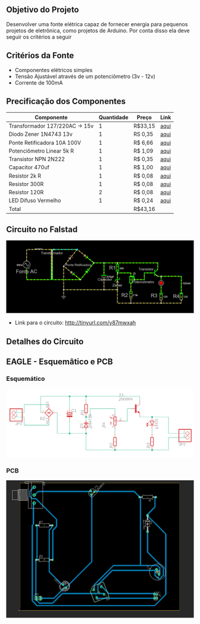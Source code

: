 ## Objetivo do Projeto
Desenvolver uma fonte elétrica capaz de fornecer energia para pequenos projetos de eletrônica, como projetos de Arduino.
Por conta disso ela deve seguir os critérios a seguir

## Critérios da Fonte
- Componentes elétricos simples
- Tensão Ajustável através de um potenciômetro (3v - 12v)
- Corrente de 100mA

## Precificação dos Componentes
| Componente                      | Quantidade | Preço   | Link                                                                            |
|---------------------------------|------------|---------|---------------------------------------------------------------------------------|
| Transformador 127/220AC -> 15v  | 1          | R$33,15 | [aqui](https://www.baudaeletronica.com.br/transformador-trafo-1a-15v-15v.html)  |
| Diodo Zener 1N4743 13v          | 1          | RS 0,35 | [aqui](https://www.mamuteeletronica.com.br/diodo-zener-1n4743-13v-1w-do-41)     |
| Ponte Retificadora 10A 100V     | 1          | R$ 6,66 | [aqui](https://www.casadoresistor.com.br/ponte-retificadora-10a-1000v-zcdp0003-p4727)                    |
| Potenciômetro Linear 5k R       | 1          | R$ 1,09 | [aqui](https://www.baudaeletronica.com.br/potenciometro-linear-de-5k-5000.html) |
| Transistor NPN 2N222            | 1          | R$ 0,35 | [aqui](https://www.autocorerobotica.com.br/2n222-transistor-npn)                |
| Capacitor 470uf                 | 1          | R$ 1,00 | [aqui](https://www.tecnotronics.com.br/capacitor-eletrolitico-470uf-25v.html)   |
| Resistor 2k R                   | 1          | R$ 0,08 | [aqui](https://www.baudaeletronica.com.br/resistor-2k-5-1-4w.html)              |
| Resistor 300R                   | 1          | R$ 0,08 | [aqui](https://www.baudaeletronica.com.br/resistor-300r-5-1-4w.html)            |
| Resistor 120R                   | 2          | R$ 0,08 | [aqui](https://www.baudaeletronica.com.br/resistor-120r-5-1-4w.html)            |
| LED Difuso Vermelho             | 1          | R$ 0,24 | [aqui](https://www.baudaeletronica.com.br/led-difuso-5mm-vermelho.html)         |
| Total                           |            | R$43,16 |                                                                                 |
## Circuito no Falstad
![Circuito Falstad](./circuitoFonte-falstad.png)
- Link para o circuito: http://tinyurl.com/y87mwxah

## Detalhes do Circuito

## EAGLE - Esquemâtico e PCB
### Esquemático
![Esquemático](./esquematico-Eagle.png)

### PCB
![PCB](./pcb-Eagle.png)
